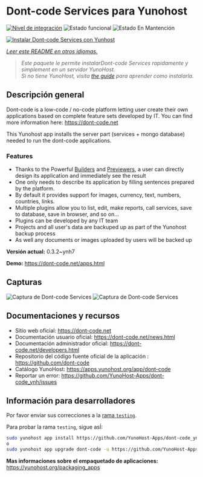 <!--
Este archivo README esta generado automaticamente<https://github.com/YunoHost/apps/tree/master/tools/readme_generator>
No se debe editar a mano.
-->

# Dont-code Services para Yunohost

[![Nivel de integración](https://dash.yunohost.org/integration/dont-code.svg)](https://ci-apps.yunohost.org/ci/apps/dont-code/) ![Estado funcional](https://ci-apps.yunohost.org/ci/badges/dont-code.status.svg) ![Estado En Mantención](https://ci-apps.yunohost.org/ci/badges/dont-code.maintain.svg)

[![Instalar Dont-code Services con Yunhost](https://install-app.yunohost.org/install-with-yunohost.svg)](https://install-app.yunohost.org/?app=dont-code)

*[Leer este README en otros idiomas.](./ALL_README.md)*

> *Este paquete le permite instalarDont-code Services rapidamente y simplement en un servidor YunoHost.*  
> *Si no tiene YunoHost, visita [the guide](https://yunohost.org/install) para aprender como instalarla.*

## Descripción general

Dont-code is a low-code / no-code platform letting user create their own applications based on complete feature sets developed by IT.
You can find more information here: https://dont-code.net

This Yunohost app installs the server part (services + mongo database) needed to run the dont-code applications.

### Features

- Thanks to the Powerful [Builders](https://dont-code.net/ide-ui) and [Previewers](https://dont-code.net/ide-ui), a user can directly design its application and immediately see the result
- One only needs to describe its application by filling sentences prepared by the platform.
- By default it provides support for images, currency, text, numbers, countries, links.
- Multiple plugins allow you to list, edit, make reports, call services, save to database, save in browser, and so on...
- Plugins can be developed by any IT team
- Projects and all user's data are backuped up as part of the Yunohost backup process
- As well any documents or images uploaded by users will be backed up


**Versión actual:** 0.3.2~ynh7

**Demo:** <https://dont-code.net/apps.html>

## Capturas

![Captura de Dont-code Services](./doc/screenshots/ide.gif)
![Captura de Dont-code Services](./doc/screenshots/previewer.gif)

## Documentaciones y recursos

- Sitio web oficial: <https://dont-code.net>
- Documentación usuario oficial: <https://dont-code.net/news.html>
- Documentación administrador oficial: <https://dont-code.net/developers.html>
- Repositorio del código fuente oficial de la aplicación : <https://github.com/dont-code>
- Catálogo YunoHost: <https://apps.yunohost.org/app/dont-code>
- Reportar un error: <https://github.com/YunoHost-Apps/dont-code_ynh/issues>

## Información para desarrolladores

Por favor enviar sus correcciones a la [rama `testing`](https://github.com/YunoHost-Apps/dont-code_ynh/tree/testing).

Para probar la rama `testing`, sigue asÍ:

```bash
sudo yunohost app install https://github.com/YunoHost-Apps/dont-code_ynh/tree/testing --debug
o
sudo yunohost app upgrade dont-code -u https://github.com/YunoHost-Apps/dont-code_ynh/tree/testing --debug
```

**Mas informaciones sobre el empaquetado de aplicaciones:** <https://yunohost.org/packaging_apps>
